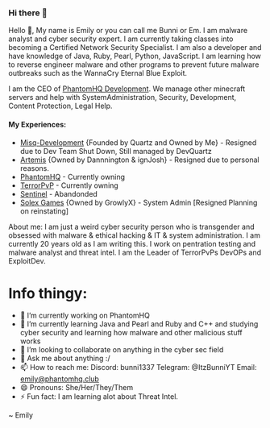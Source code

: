  ### Hi there 👋


   Hello 👋, My name is Emily or you can call me Bunni or Em. I am malware analyst and cyber security expert. I am currently taking classes into becoming a Certified Network Security Specialist. I am also a developer and have knowledge of Java, Ruby, Pearl, Python, JavaScript. I am learning how to reverse engineer malware and other programs to prevent future malware outbreaks such as the WannaCry Eternal Blue Exploit.
  
   I am the CEO of [PhantomHQ Development](https://github.com/PhantomHQ-Development). We manage other minecraft servers and help with SystemAdministration, Security, Development, Content Protection, Legal Help.
  
####       My Experiences:
- [Misq-Development](https://github.com/Misq-Development) {Founded by Quartz and Owned by Me} - Resigned due to Dev Team Shut Down, Still managed by DevQuartz
- [Artemis](https://github.com/Artemis-Development) {Owned by Dannnington & ignJosh} - Resigned due to personal reasons.
- [PhantomHQ](https://github.com/PhantomHQ-Development) - Currently owning
- [TerrorPvP](https://github.com/PhantomHQ-Development) - Currently owning
- [Sentinel](https://github.com/TeamSentinel) - Abandonded 
- [Solex Games](https://github.com/SolexGames) {Owned by GrowlyX} - System Admin [Resigned Planning on reinstating]
        
About me:
        I am just a weird cyber security person who is transgender and obsessed with malware & ethical hacking & IT & system administration. I am currently 20 years old as I am writing this. I work on pentration testing and malware analyst and threat intel. I am the Leader of TerrorPvPs DevOPs and ExploitDev.  
        
        
        
#        Info thingy:
- 🔭 I’m currently working on PhantomHQ 
- 🌱 I’m currently learning Java and Pearl and Ruby and C++ and studying cyber security and learning how malware and other malicious stuff works
- 👯 I’m looking to collaborate on anything in the cyber sec field
- 💬 Ask me about anything :/
- 📫 How to reach me: 
     Discord: bunni1337
     Telegram: @ItzBunniYT
     Email: emily@phantomhq.club
- 😄 Pronouns: She/Her/They/Them
- ⚡ Fun fact: I am learning alot about Threat Intel.




~ Emily
